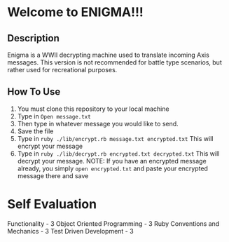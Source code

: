 #                                                                 Welcome to ENIGMA!!!
## Description
Enigma is a WWII decrypting machine used to translate incoming Axis messages. This version is not recommended for battle type scenarios, but rather used for recreational purposes.
## How To Use
1. You must clone this repository to your local machine 
2. Type in `Open message.txt ` 
3. Then type in whatever message you would like to send. 
4. Save the file
5. Type in `ruby ./lib/encrypt.rb message.txt encrypted.txt` This will encrypt your message
6. Type in `ruby ./lib/decrypt.rb encrypted.txt decrypted.txt` This will decrypt your message. NOTE: If you have an encrypted message already, you simply `open encrypted.txt` and paste your encrypted message there and save




# Self Evaluation

Functionality - 3
Object Oriented Programming - 3
Ruby Conventions and Mechanics - 3
Test Driven Development - 3
